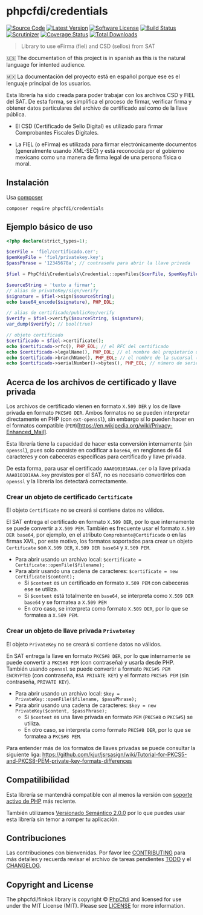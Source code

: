 # phpcfdi/credentials

[![Source Code][badge-source]][source]
[![Latest Version][badge-release]][release]
[![Software License][badge-license]][license]
[![Build Status][badge-build]][build]
[![Scrutinizer][badge-quality]][quality]
[![Coverage Status][badge-coverage]][coverage]
[![Total Downloads][badge-downloads]][downloads]

> Library to use eFirma (fiel) and CSD (sellos) from SAT

:us: The documentation of this project is in spanish as this is the natural language for intented audience.

:mexico: La documentación del proyecto está en español porque ese es el lenguaje principal de los usuarios.

Esta librería ha sido creada para poder trabajar con los archivos CSD y FIEL del SAT. De esta forma,
se simplifica el proceso de firmar, verificar firma y obtener datos particulares del archivo de certificado
así como de la llave pública.

* El CSD (Certificado de Sello Digital) es utilizado para firmar Comprobantes Fiscales Digitales.

* La FIEL (o eFirma) es utilizada para firmar electrónicamente documentos (generalmente usando XML-SEC) y
está reconocida por el gobierno mexicano como una manera de firma legal de una persona física o moral.


## Instalación

Usa [composer](https://getcomposer.org/)

```shell
composer require phpcfdi/credentials
```


## Ejemplo básico de uso

```php
<?php declare(strict_types=1);

$cerFile = 'fiel/certificado.cer';
$pemKeyFile = 'fiel/privatekey.key';
$passPhrase = '12345678a'; // contraseña para abrir la llave privada

$fiel = PhpCfdi\Credentials\Credential::openFiles($cerFile, $pemKeyFile, $passPhrase);

$sourceString = 'texto a firmar';
// alias de privateKey/sign/verify
$signature = $fiel->sign($sourceString);
echo base64_encode($signature), PHP_EOL;

// alias de certificado/publicKey/verify
$verify = $fiel->verify($sourceString, $signature);
var_dump($verify); // bool(true)

// objeto certificado
$certificado = $fiel->certificate();
echo $certificado->rfc(), PHP_EOL; // el RFC del certificado
echo $certificado->legalName(), PHP_EOL; // el nombre del propietario del certificado
echo $certificado->branchName(), PHP_EOL; // el nombre de la sucursal (en CSD, en FIEL está vacía)
echo $certificado->serialNumber()->bytes(), PHP_EOL; // número de serie del certificado

```


## Acerca de los archivos de certificado y llave privada

Los archivos de certificado vienen en formato `X.509 DER` y los de llave privada en formato `PKCS#8 DER`.
Ambos formatos no se pueden interpretar directamente en PHP (con `ext-openssl`), sin embargo sí lo pueden hacer
en el formatos compatible (`PEM`)[https://en.wikipedia.org/wiki/Privacy-Enhanced_Mail].

Esta librería tiene la capacidad de hacer esta conversión internamente (sin `openssl`), pues solo consiste en codificar
a `base64`, en renglones de 64 caracteres y con cabeceras específicas para certificado y llave privada.

De esta forma, para usar el certificado `AAA010101AAA.cer` o la llave privada `AAA010101AAA.key` provistos por
el SAT, no es necesario convertirlos con `openssl` y la librería los detectará correctamente.


### Crear un objeto de certificado `Certificate`

El objeto `Certificate` no se creará si contiene datos no válidos.

El SAT entrega el certificado en formato `X.509 DER`, por lo que internamente se puede convertir a `X.509 PEM`.
También es frecuente usar el formato `X.509 DER base64`, por ejemplo, en el atributo `Comprobante@Certificado`
o en las firmas XML, por este motivo, los formatos soportados para crear un objeto `Certificate` son
`X.509 DER`, `X.509 DER base64` y `X.509 PEM`.

- Para abrir usando un archivo local: `$certificate = Certificate::openFile($filename);`
- Para abrir usando una cadena de caracteres: `$certificate = new Certificate($content);`
    - Si `$content` es un certificado en formato `X.509 PEM` con cabeceras ese se utiliza.
    - Si `$content` está totalmente en `base64`, se interpreta como `X.509 DER base64` y se formatea a `X.509 PEM`
    - En otro caso, se interpreta como formato `X.509 DER`, por lo que se formatea a `X.509 PEM`.


### Crear un objeto de llave privada `PrivateKey`

El objeto `PrivateKey` no se creará si contiene datos no válidos.

En SAT entrega la llave en formato `PKCS#8 DER`, por lo que internamente se puede convertir a `PKCS#8 PEM`
(con contraseña) y usarla desde PHP.
También usando `openssl` se puede convertir a formato `PKCS#5 PEM ENCRYPTED` (con contraseña, `RSA PRIVATE KEY`)
y el formato `PKCS#5 PEM` (sin contraseña, `PRIVATE KEY`).

- Para abrir usando un archivo local: `$key = PrivateKey::openFile($filename, $passPhrase);`
- Para abrir usando una cadena de caracteres: `$key = new PrivateKey($content, $passPhrase);`
    - Si `$content` es una llave privada en formato `PEM` (`PKCS#8` o `PKCS#5`) se utiliza.
    - En otro caso, se interpreta como formato `PKCS#8 DER`, por lo que se formatea a `PKCS#8 PEM`.

Para entender más de los formatos de llaves privadas se puede consultar la siguiente liga:
<https://github.com/kjur/jsrsasign/wiki/Tutorial-for-PKCS5-and-PKCS8-PEM-private-key-formats-differences>


## Compatilibilidad

Esta librería se mantendrá compatible con al menos la versión con
[soporte activo de PHP](https://www.php.net/supported-versions.php) más reciente.

También utilizamos [Versionado Semántico 2.0.0](https://semver.org/lang/es/) por lo que puedes usar esta librería
sin temor a romper tu aplicación.


## Contribuciones

Las contribuciones con bienvenidas. Por favor lee [CONTRIBUTING][] para más detalles
y recuerda revisar el archivo de tareas pendientes [TODO][] y el [CHANGELOG][].


## Copyright and License

The phpcfdi/finkok library is copyright © [PhpCfdi](https://github.com/phpcfdi)
and licensed for use under the MIT License (MIT). Please see [LICENSE][] for more information.

[contributing]: https://github.com/phpcfdi/credentials/blob/master/CONTRIBUTING.md
[changelog]: https://github.com/phpcfdi/credentials/blob/master/docs/CHANGELOG.md
[todo]: https://github.com/phpcfdi/credentials/blob/master/docs/TODO.md

[source]: https://github.com/phpcfdi/credentials
[release]: https://github.com/phpcfdi/credentials/releases
[license]: https://github.com/phpcfdi/credentials/blob/master/LICENSE
[build]: https://travis-ci.org/phpcfdi/credentials?branch=master
[quality]: https://scrutinizer-ci.com/g/phpcfdi/credentials/
[coverage]: https://scrutinizer-ci.com/g/phpcfdi/credentials/code-structure/master/code-coverage/src/
[downloads]: https://packagist.org/packages/phpcfdi/credentials

[badge-source]: https://img.shields.io/badge/source-phpcfdi/credentials-blue?style=flat-square
[badge-release]: https://img.shields.io/github/release/phpcfdi/credentials?style=flat-square
[badge-license]: https://img.shields.io/github/license/phpcfdi/credentials?style=flat-square
[badge-build]: https://img.shields.io/travis/phpcfdi/credentials/master?style=flat-square
[badge-quality]: https://img.shields.io/scrutinizer/g/phpcfdi/credentials/master?style=flat-square
[badge-coverage]: https://img.shields.io/scrutinizer/coverage/g/phpcfdi/credentials/master?style=flat-square
[badge-downloads]: https://img.shields.io/packagist/dt/phpcfdi/credentials?style=flat-square
